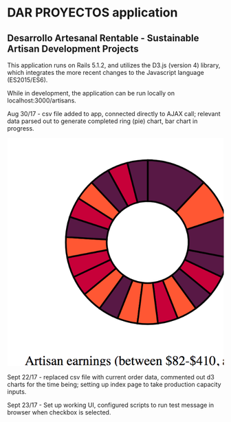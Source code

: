 # DAR PROYECTOS application
## Desarrollo Artesanal Rentable - Sustainable Artisan Development Projects

This application runs on Rails 5.1.2, and utilizes the D3.js (version 4) library, which integrates the more recent changes to the Javascript language (ES2015/ES6).

While in development, the application can be run locally on localhost:3000/artisans.

Aug 30/17 - csv file added to app, connected directly to AJAX call; relevant data parsed out to generate completed ring (pie) chart, bar chart in progress.

![Progreso, ring plot](app/assets/images/first_display_ring.png)


Sept 22/17 - replaced csv file with current order data, commented out d3 charts for the time being; setting up index page to take production capacity inputs.

Sept 23/17 - Set up working UI, configured scripts to run test message in browser when checkbox is selected.
